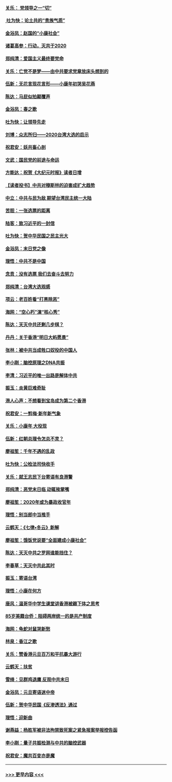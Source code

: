 #### [关乐： 党领导之一“切”](../pages/nsc993/n11804505.md?t=01200744) 
#### [ 吐为快：论土共的“贵族气质”](../pages/nsc993/n11804490.md?t=01200744) 
#### [金浴凤：赵国的“小康社会”](../pages/nsc993/n11804452.md?t=01200744) 
#### [诸葛高参：行动，灭共于2020](../pages/nsc993/n11804120.md?t=01200744) 
#### [郑纯清：爱国主义最终要党命](../pages/nsc993/n11802197.md?t=01200744) 
#### [关乐：亡党不是梦——由中共要求党章放床头想到的](../pages/nsc993/n11802156.md?t=01200744) 
#### [伍新：无花言现花言形——小康年初哭吴花燕](../pages/nsc993/n11800044.md?t=01200744) 
#### [陈达：马屁似拍颠覆声](../pages/nsc993/n11800010.md?t=01200744) 
#### [金浴凤：春之歌](../pages/nsc993/n11797687.md?t=01200744) 
#### [吐为快：让领导先走](../pages/nsc993/n11797512.md?t=01200744) 
#### [刘博：众志所归——2020台湾大选的启示](../pages/nsc993/n11796878.md?t=01200744) 
#### [祝君安：妖共畜心剖](../pages/nsc993/n11794273.md?t=01200744) 
#### [文武：国民党的前途与命运](../pages/nsc993/n11794198.md?t=01200744) 
#### [方能达：祝贺《大纪元时报》读者日增](../pages/nsc993/n11793807.md?t=01200744) 
#### [【读者投书】中共对穆斯林的迫害成扩大趋势](../pages/nsc993/n11791371.md?t=01200744) 
#### [中立：中共与民为敌 期望台湾民主统一大陆](../pages/nsc993/n11790392.md?t=01200744) 
#### [苦胆：一张选票的距离](../pages/nsc993/n11788914.md?t=01200744) 
#### [陆客：致习近平的一封信](../pages/nsc993/n11788867.md?t=01200744) 
#### [吐为快：贺中华民国之民主光大](../pages/nsc993/n11788618.md?t=01200744) 
#### [金浴凤：末日党之像](../pages/nsc993/n11787475.md?t=01200744) 
#### [理悟：中共不是中国](../pages/nsc993/n11787463.md?t=01200744) 
#### [念贲：没有选票  我们去奋斗去努力](../pages/nsc993/n11787398.md?t=01200744) 
#### [郑纯清：台湾大选观感](../pages/nsc993/n11786210.md?t=01200744) 
#### [项云：老百姓看“打黑除恶”](../pages/nsc993/n11785398.md?t=01200744) 
#### [海网：“空心朽”演“核心秀”](../pages/nsc993/n11783874.md?t=01200744) 
#### [陈达：天灭中共还剩几步棋？](../pages/nsc993/n11783719.md?t=01200744) 
#### [丹丹：关于香港“明日大屿愿景”](../pages/nsc993/n11783273.md?t=01200744) 
#### [张林：被中共当成牲口奴役的中国人](../pages/nsc993/n11782397.md?t=01200744) 
#### [李小刚：脑控原理之DNA共振](../pages/nsc993/n11780962.md?t=01200744) 
#### [李清：习近平的唯一出路是解体中共](../pages/nsc993/n11780866.md?t=01200744) 
#### [振玉：炎黄巨难奇耻](../pages/nsc993/n11779632.md?t=01200744) 
#### [港人心声：不想看到宝岛成为第二个香港](../pages/nsc993/n11778817.md?t=01200744) 
#### [祝君安：一剪梅‧新年新气象](../pages/nsc993/n11776340.md?t=01200744) 
#### [关乐：小康年 大役现](../pages/nsc993/n11774213.md?t=01200744) 
#### [伍新：红朝总理令怎总不灵？](../pages/nsc993/n11770813.md?t=01200744) 
#### [廖祖笙：千年不遇的乱政](../pages/nsc993/n11770373.md?t=01200744) 
#### [吐为快：公检法司快收手](../pages/nsc993/n11770359.md?t=01200744) 
#### [关乐：就王志民下台寄语有良港警](../pages/nsc993/n11769903.md?t=01200744) 
#### [郑纯清：恶党末日临 动辄挨掌嘴](../pages/nsc993/n11769356.md?t=01200744) 
#### [廖祖笙：2020年或为暴政收官年](../pages/nsc993/n11768216.md?t=01200744) 
#### [理悟：别当郎中当推手](../pages/nsc993/n11768243.md?t=01200744) 
#### [云鹤天：《七律▪冬云》新解](../pages/nsc993/n11768204.md?t=01200744) 
#### [廖祖笙：饿饭党说要“全面建成小康社会”](../pages/nsc993/n11767482.md?t=01200744) 
#### [陈达：天灭中共之罗网谁能挡住？](../pages/nsc993/n11767465.md?t=01200744) 
#### [李春草：天灭中共此其时](../pages/nsc993/n11767452.md?t=01200744) 
#### [振玉：寄语台湾](../pages/nsc993/n11767432.md?t=01200744) 
#### [理悟：小康在何方](../pages/nsc993/n11767394.md?t=01200744) 
#### [唐风：温哥华中学生课堂讲香港被踢下体之思考](../pages/nsc993/n11766848.md?t=01200744) 
#### [85岁美籍台侨：阻碍两岸统一的是共产制度](../pages/nsc993/n11765043.md?t=01200744) 
#### [海网：龟蛇对鼠哭新愁](../pages/nsc993/n11764895.md?t=01200744) 
#### [林泉：香江之歌](../pages/nsc993/n11764415.md?t=01200744) 
#### [关乐：赞香港元旦百万和平抗暴大游行](../pages/nsc993/n11764382.md?t=01200744) 
#### [云鹤天：扶贫](../pages/nsc993/n11764245.md?t=01200744) 
#### [雪绮：见群鸡退鹰  反观中共末日](../pages/nsc993/n11762112.md?t=01200744) 
#### [金浴凤：元旦寄语迷中帝](../pages/nsc993/n11761788.md?t=01200744) 
#### [伍新：贺中华民国《反渗透法》通过](../pages/nsc993/n11761994.md?t=01200744) 
#### [理悟：迎新曲](../pages/nsc993/n11761152.md?t=01200744) 
#### [谢燕益：杨胜军被非法拘禁致死案之紧急报案举报控告函](../pages/nsc993/n11756134.md?t=01200744) 
#### [李小刚：量子共振检测与中共的脑控武器](../pages/nsc993/n11754518.md?t=01200744) 
#### [祝君安：魔共百变亦是魔](../pages/nsc993/n11754469.md?t=01200744) 

----
#### [ >>> 更早内容 <<< ](../indexes/nsc993-earlier.md)
